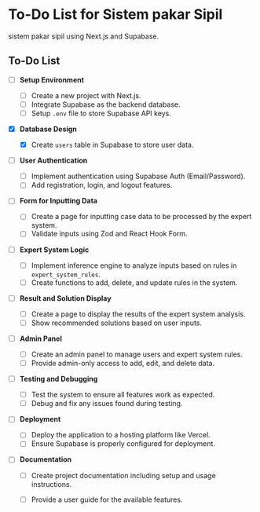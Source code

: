 # To-Do List for Sistem pakar Sipil

sistem pakar sipil using Next.js and Supabase.

## To-Do List

- [ ] **Setup Environment**
  - [ ] Create a new project with Next.js.
  - [ ] Integrate Supabase as the backend database.
  - [ ] Setup `.env` file to store Supabase API keys.

- [x] **Database Design**
  - [x] Create `users` table in Supabase to store user data.
  <!-- - [ ] Create `expert_system_rules` table to store expert system rules. -->
  <!-- - [ ] Create `cases` table to store cases and solutions generated by the system. -->

- [ ] **User Authentication**
  - [ ] Implement authentication using Supabase Auth (Email/Password).
  - [ ] Add registration, login, and logout features.

- [ ] **Form for Inputting Data**
  - [ ] Create a page for inputting case data to be processed by the expert system.
  - [ ] Validate inputs using Zod and React Hook Form.

- [ ] **Expert System Logic**
  - [ ] Implement inference engine to analyze inputs based on rules in `expert_system_rules`.
  - [ ] Create functions to add, delete, and update rules in the system.

- [ ] **Result and Solution Display**
  - [ ] Create a page to display the results of the expert system analysis.
  - [ ] Show recommended solutions based on user inputs.

- [ ] **Admin Panel**
  - [ ] Create an admin panel to manage users and expert system rules.
  - [ ] Provide admin-only access to add, edit, and delete data.

- [ ] **Testing and Debugging**
  - [ ] Test the system to ensure all features work as expected.
  - [ ] Debug and fix any issues found during testing.

- [ ] **Deployment**
  - [ ] Deploy the application to a hosting platform like Vercel.
  - [ ] Ensure Supabase is properly configured for deployment.

- [ ] **Documentation**
  - [ ] Create project documentation including setup and usage instructions.
  - [ ] Provide a user guide for the available features.

